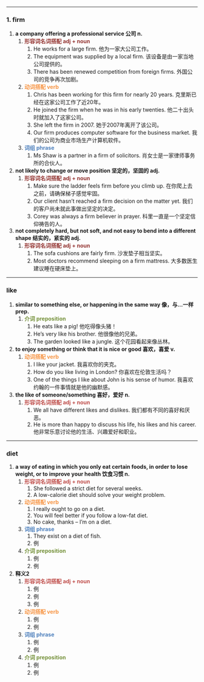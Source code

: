 ----
### 1. firm
1. **a company offering a professional service  公司 n.**
	1. <font color="#953734">**形容词名词搭配 adj + noun**</font>
		1. He works for a large firm. 他为一家大公司工作。
		2. The equipment was supplied by a local firm. 该设备是由一家当地公司提供的。
		3. There has been renewed competition from foreign firms. 外国公司的竞争再次加剧。
	2. <font color="#f79646">**动词搭配 verb**</font>
		1. Chris has been working for this firm for nearly 20 years. 克里斯已经在这家公司工作了近20年。
		2. He joined the firm when he was in his early twenties. 他二十出头时就加入了这家公司。
		3. She left the firm in 2007. 她于2007年离开了该公司。
		4. Our firm produces computer software for the business market. 我们的公司为商业市场生产计算机软件。
	3. <font color="#4f81bd">**词组 phrase**</font>
		1. Ms Shaw is a partner in a firm of solicitors. 肖女士是一家律师事务所的合伙人。
2. **not likely to change or move position 坚定的，坚固的 adj.**
	1. <font color="#953734">**形容词名词搭配 adj + noun**</font>
		1. Make sure the ladder feels firm before you climb up. 在你爬上去之前，请确保梯子感觉牢固。
		2. Our client hasn’t reached a firm decision on the matter yet. 我们的客户尚未就此事做出坚定的决定。
		3. Corey was always a firm believer in prayer. 科里一直是一个坚定信仰祷告的人。
3. **not completely hard, but not soft, and not easy to bend into a different shape 结实的，紧实的 adj.**
	1. <font color="#953734">**形容词名词搭配 adj + noun**</font>
		1. The sofa cushions are fairly firm. 沙发垫子相当坚实。
		2. Most doctors recommend sleeping on a firm mattress. 大多数医生建议睡在硬床垫上。
----
### like
1. **similar to something else, or happening in the same way 像，与...一样 prep.**
	1. <font color="#76923c">**介词 preposition**</font>
		1. He eats like a pig! 他吃得像头猪！
		2. He’s very like his brother.  他很像他的兄弟。
		3. The garden looked like a jungle. 这个花园看起来像丛林。
2. **to enjoy something or think that it is nice or good 喜欢，喜爱 v.**
	1. <font color="#f79646">**动词搭配 verb**</font>
		1. I like your jacket. 我喜欢你的夹克。
		2. How do you like living in London? 你喜欢在伦敦生活吗？
		3. One of the things I like about John is his sense of humor. 我喜欢约翰的一件事情就是他的幽默感。
3. **the like of someone/something 喜好，爱好 n.** 
	1. <font color="#c0504d">**形容词名词搭配 adj + noun**</font>
		1. We all have different likes and dislikes. 我们都有不同的喜好和厌恶。
		2. He is more than happy to discuss his life, his likes and his career. 他非常乐意讨论他的生活、兴趣爱好和职业。

----
### diet
1. **a way of eating in which you only eat certain foods, in order to lose weight, or to improve your health 饮食习惯 n.**
	1. <font color="#c0504d">**形容词名词搭配 adj + noun**</font>
		1. She followed a strict diet for several weeks.
		2. A low-calorie diet should solve your weight problem.
	2. <font color="#f79646">**动词搭配 verb**</font>
		1. I really ought to go on a diet.
		2. You will feel better if you follow a low-fat diet.
		3. No cake, thanks – I’m on a diet.
	3. <font color="#4f81bd">**词组 phrase**</font>
		1. They exist on a diet of fish.
		2. 例
	4. <font color="#76923c">**介词 preposition**</font>
		1. 例
		2. 例
2. **释义2**
	1. <font color="#c0504d">**形容词名词搭配 adj + noun**</font>
		1. 例
		2. 例
		3. 例
	2. <font color="#f79646">**动词搭配 verb**</font>
		1. 例
		2. 例
	3. <font color="#4f81bd">**词组 phrase**</font>
		1. 例
		2. 例
	4. <font color="#76923c">**介词 preposition**</font>
		1. 例
		2. 例
